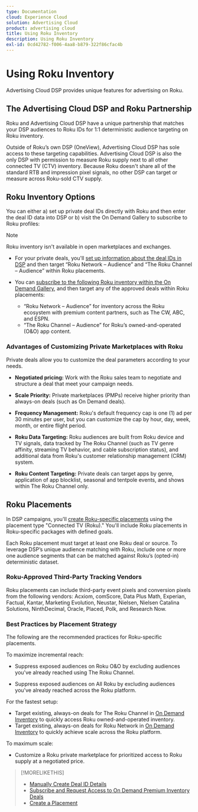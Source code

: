 ```yaml
---
type: Documentation
cloud: Experience Cloud
solution: Advertising Cloud
product: advertising cloud
title: Using Roku Inventory
description: Using Roku Inventory
exl-id: 0cd42782-f006-4aa8-b879-322f86cfac4b
---
```

# Using Roku Inventory

Advertising Cloud DSP provides unique features for advertising on Roku.

## The Advertising Cloud DSP and Roku Partnership

Roku and Advertising Cloud DSP have a unique partnership that matches your DSP audiences to Roku IDs for 1:1 deterministic audience targeting on Roku inventory.

Outside of Roku’s own DSP (OneView), Advertising Cloud DSP has sole access to these targeting capabilities. Advertising Cloud DSP is also the only DSP with permission to measure Roku supply next to all other connected TV (CTV) inventory. Because Roku doesn't share all of the standard RTB and impression pixel signals, no other DSP can target or measure across Roku-sold CTV supply.

## Roku Inventory Options

You can either a) set up private deal IDs directly with Roku and then enter the deal ID data into DSP or b) visit the On Demand Gallery to subscribe to Roku profiles:

>[!NOTE]
>
>Roku inventory isn't available in open marketplaces and exchanges.

* For your private deals, you'll [set up information about the deal IDs in DSP](/help/dsp/inventory/deal-id-create.md) and then target “Roku Network – Audience” and “The Roku Channel – Audience” within Roku placements.<!-- Or do you target the deal ID?? I see those strings for Roku On Demand inventory. Clarify if all Roku private deals will show up as one or the other of these in Roku Private inventory in Roku placement settings. -->

* You can [subscribe to the following Roku inventory within the On Demand Gallery](/help/dsp/inventory/on-demand-inventory-subscribe.md), and then target any of the approved deals within Roku placements:

    * “Roku Network – Audience” for inventory across the Roku ecosystem with premium content partners, such as The CW, ABC, and ESPN.
    * “The Roku Channel – Audience” for Roku’s owned-and-operated (O&O) app content.

### Advantages of Customizing Private Marketplaces with Roku

Private deals allow you to customize the deal parameters according to your needs.

* **Negotiated pricing:** Work with the Roku sales team to negotiate and structure a deal that meet your campaign needs.

* **Scale Priority:** Private marketplaces (PMPs) receive higher priority than always-on deals (such as On Demand deals).

* **Frequency Management:** Roku's default frequency cap is one (1) ad per 30 minutes per user, but you can customize the cap by hour, day, week, month, or entire flight period.<!-- Within the DSP placement settings? NO - you negotiate this with Roku, but Christine to confirm with Amanda whether you should be able to edit this in placement. -->

* **Roku Data Targeting:** Roku audiences are built from Roku device and TV signals, data tracked by The Roku Channel (such as TV genre affinity, streaming TV behavior, and cable subscription status), and additional data from Roku's customer relationship management (CRM) system.

* **Roku Content Targeting:** Private deals can target apps by genre, application of app blocklist, seasonal and tentpole events, and shows within The Roku Channel only.

## Roku Placements

In DSP campaigns, you'll [create Roku-specific placements](/help/dsp/campaign-management/placements/placement-create.md) using the placement type "Connected TV (Roku)." You'll include Roku placements in Roku-specific packages with defined goals.

Each Roku placement must target at least one Roku deal or source. To leverage DSP’s unique audience matching with Roku, include one or more one audience segments that can be matched against Roku’s (opted-in) deterministic dataset.

### Roku-Approved Third-Party Tracking Vendors

Roku placements can include third-party event pixels and conversion pixels from the following vendors:  Acxiom, comScore, Data Plus Math, Experian, Factual, Kantar, Marketing Evolution, Neustar, Nielsen, Nielsen Catalina Solutions, NinthDecimal, Oracle, Placed, Polk, and Research Now.

### Best Practices by Placement Strategy

 The following are the recommended practices for Roku-specific placements.

To maximize incremental reach:

* Suppress exposed audiences on Roku O&O by excluding audiences you've already reached using The Roku Channel.

* Suppress exposed audiences on All Roku by excluding audiences you've already reached across the Roku platform.

For the fastest setup:

* Target existing, always-on deals for The Roku Channel in [On Demand Inventory](/help/dsp/inventory/on-demand-inventory-subscribe.md) to quickly access Roku owned-and-operated inventory.
* Target existing, always-on deals for Roku Network in [On Demand Inventory](/help/dsp/inventory/on-demand-inventory-subscribe.md) to quickly achieve scale across the Roku platform.

To maximum scale:

* Customize a Roku private marketplace for prioritized access to Roku supply at a negotiated price.

>[!MORELIKETHIS]
>
>* [Manually Create Deal ID Details](/help/dsp/inventory/deal-id-create.md)
> * [Subscribe and Request Access to On Demand Premium Inventory Deals](/help/dsp/inventory/on-demand-inventory-subscribe.md)
>* [Create a Placement](/help/dsp/campaign-management/placements/placement-create.md)
